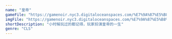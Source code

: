 ```yaml
---
name: "皇帝"
gameFile: "https://gamenoir.nyc3.digitaloceanspaces.com/%E7%9A%87%E5%B8%9D/emperor.zip"
imgFile: "https://gamenoir.nyc3.digitaloceanspaces.com/%E7%9A%87%E5%B8%9D/original.webp"
shortDescription: "小时候玩过的都记得，玩家扮演皇帝的一生"
genre: "CLS"
---
```


